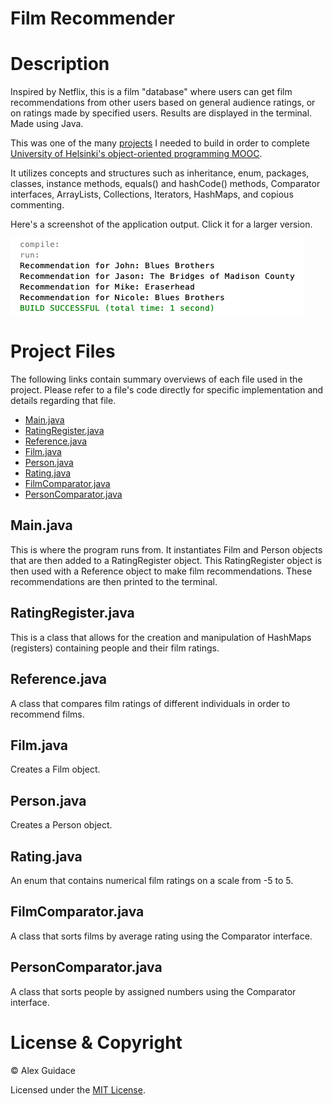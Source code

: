 # **Film Recommender**

# Description
Inspired by Netflix, this is a film "database" where users can get film recommendations from other users based on general audience ratings, or on ratings made by specified users. Results are displayed in the terminal. Made using Java.

This was one of the many [projects](https://materiaalit.github.io/2013-oo-programming/part2/week-12/#e46) I needed to build in order to complete [University of Helsinki's object-oriented programming MOOC](http://moocfi.github.io/courses/2013/programming-part-1/).

It utilizes concepts and structures such as inheritance, enum, packages, classes, instance methods, equals() and hashCode() methods, Comparator interfaces, ArrayLists, Collections, Iterators, HashMaps, and copious commenting.

Here's a screenshot of the application output. Click it for a larger version.

<img src="images/Terminal_Output.png">

#

# Project Files
The following links contain summary overviews of each file used in the project. Please refer to a file's code directly for specific implementation and details regarding that file.

* [Main.java](#Main.java)
* [RatingRegister.java](#RatingRegister.java)
* [Reference.java](#Reference.java)
* [Film.java](#Film.java)
* [Person.java](#Person.java)
* [Rating.java](#Rating.java)
* [FilmComparator.java](#FilmComparator.java)
* [PersonComparator.java](#PersonComparator.java)

## Main.java
This is where the program runs from. It instantiates Film and Person objects that are then added to a RatingRegister object. This RatingRegister object is then used with a Reference object to make film recommendations. These recommendations are then printed to the terminal.

## RatingRegister.java
This is a class that allows for the creation and manipulation of HashMaps (registers) containing people and their film ratings.

## Reference.java
A class that compares film ratings of different individuals in order to recommend films.

## Film.java
Creates a Film object.

## Person.java
Creates a Person object.

## Rating.java
An enum that contains numerical film ratings on a scale from -5 to 5.

## FilmComparator.java
A class that sorts films by average rating using the Comparator interface.

## PersonComparator.java
A class that sorts people by assigned numbers using the Comparator interface.

# License & Copyright
© Alex Guidace

Licensed under the [MIT License](License).
